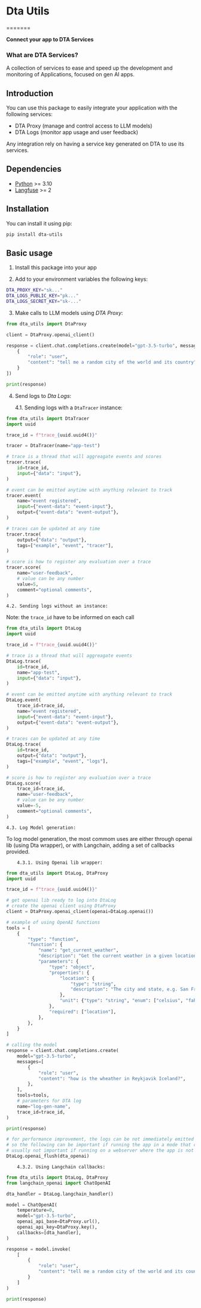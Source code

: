 # Dta Utils
=======

**Connect your app to DTA Services**


### What are DTA Services?

A collection of services to ease and speed up the development and monitoring of Applications, focused on gen AI apps.


## Introduction

You can use this package to easily integrate your application with the following services:
- DTA Proxy (manage and control access to LLM models)
- DTA Logs (monitor app usage and user feedback)

Any integration rely on having a service key generated on DTA to use its services.


## Dependencies

- [Python](https://www.python.org/) >= 3.10
- [Langfuse](https://github.com/langfuse/langfuse-python) >= 2


## Installation

You can install it using pip:

```bash
pip install dta-utils
```


## Basic usage

1. Install this package into your app

2. Add to your environment variables the following keys:

```bash
DTA_PROXY_KEY="sk..."
DTA_LOGS_PUBLIC_KEY="pk..."
DTA_LOGS_SECRET_KEY="sk-..."
```

3. Make calls to LLM models using *DTA Proxy*:

```python
from dta_utils import DtaProxy

client = DtaProxy.openai_client()

response = client.chat.completions.create(model="gpt-3.5-turbo", messages = [
    {
        "role": "user",
        "content": "tell me a random city of the world and its country"
    }
])

print(response)
```


4. Send logs to *Dta Logs*:


    4.1. Sending logs with a `DtaTracer` instance:


```python
from dta_utils import DtaTracer
import uuid

trace_id = f"trace_{uuid.uuid4()}"

tracer = DtaTracer(name="app-test")

# trace is a thread that will aggreagate events and scores
tracer.trace(
    id=trace_id,
    input={"data": "input"},
)

# event can be emitted anytime with anything relevant to track
tracer.event(
    name="event registered",
    input={"event-data": "event-input"},
    output={"event-data": "event-output"},
)

# traces can be updated at any time
tracer.trace(
    output={"data": "output"},
    tags=["example", "event", "tracer"],
)

# score is how to register any evaluation over a trace
tracer.score(
    name="user-feedback",
    # value can be any number
    value=5,
    comment="optional comments",
)
```


    4.2. Sending logs without an instance:


 Note: the `trace_id` have to be informed on each call


```python
from dta_utils import DtaLog
import uuid

trace_id = f"trace_{uuid.uuid4()}"

# trace is a thread that will aggreagate events
DtaLog.trace(
    id=trace_id,
    name="app-test",
    input={"data": "input"},
)

# event can be emitted anytime with anything relevant to track
DtaLog.event(
    trace_id=trace_id,
    name="event registered",
    input={"event-data": "event-input"},
    output={"event-data": "event-output"},
)

# traces can be updated at any time
DtaLog.trace(
    id=trace_id,
    output={"data": "output"},
    tags=["example", "event", "logs"],
)

# score is how to register any evaluation over a trace
DtaLog.score(
    trace_id=trace_id,
    name="user-feedback",
    # value can be any number
    value=-5,
    comment="optional comments",
)
```


    4.3. Log Model generation:

To log model generation, the most commom uses are either through openai lib (using Dta wrapper), or with Langchain, adding a set of callbacks provided.


        4.3.1. Using Openai lib wrapper:

```python
from dta_utils import DtaLog, DtaProxy
import uuid

trace_id = f"trace_{uuid.uuid4()}"

# get openai lib ready to log into DtaLog
# create the openai client using DtaProxy
client = DtaProxy.openai_client(openai=DtaLog.openai())

# example of using OpenAI functions
tools = [
    {
        "type": "function",
        "function": {
            "name": "get_current_weather",
            "description": "Get the current weather in a given location",
            "parameters": {
                "type": "object",
                "properties": {
                    "location": {
                        "type": "string",
                        "description": "The city and state, e.g. San Francisco, CA",
                    },
                    "unit": {"type": "string", "enum": ["celsius", "fahrenheit"]},
                },
                "required": ["location"],
            },
        },
    }
]

# calling the model
response = client.chat.completions.create(
    model="gpt-3.5-turbo",
    messages=[
        {
            "role": "user",
            "content": "how is the wheather in Reykjavik Iceland?",
        },
    ],
    tools=tools,
    # parameters for DTA log
    name="log-gen-name",
    trace_id=trace_id,
)

print(response)

# for performance improvement, the logs can be not immediately emitted
# so the following can be important if running the app in a mode that can be abruptly closed (like from command line)
# usually not important if running on a webserver where the app is not immediatelly closed
DtaLog.openai_flush(dta_openai)
```


        4.3.2. Using Langchain callbacks:

```python
from dta_utils import DtaLog, DtaProxy
from langchain_openai import ChatOpenAI

dta_handler = DtaLog.langchain_handler()

model = ChatOpenAI(
    temperature=0,
    model="gpt-3.5-turbo",
    openai_api_base=DtaProxy.url(),
    openai_api_key=DtaProxy.key(),
    callbacks=[dta_handler],
)

response = model.invoke(
    [
        {
            "role": "user",
            "content": "tell me a random city of the world and its country",
        }
    ]
)

print(response)

```

